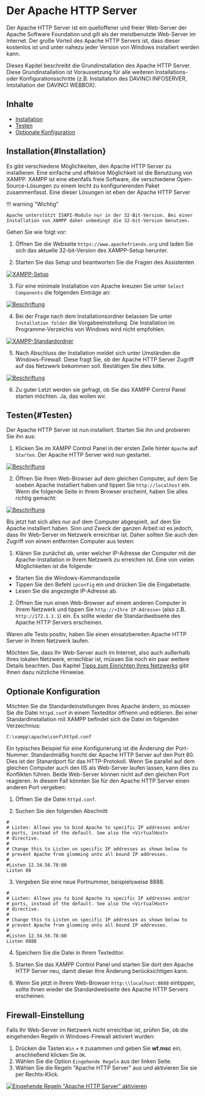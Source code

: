 # Der Apache HTTP Server

Der Apache HTTP Server ist ein quelloffener und freier Web-Server der Apache Software Foundation und gilt als der meistbenutzte Web-Server im Internet. Der große Vorteil des Apache HTTP Servers ist, dass dieser kostenlos ist und unter nahezu jeder Version von Windows installiert werden kann.

Dieses Kapitel beschreibt die Grundinstallation des Apache HTTP Server. Diese Grundinstallation ist Voraussetzung für alle weiteren Installations- oder Konfigurationsschritte (z.B. Installation des DAVINCI INFOSERVER, Intstallation der DAVINCI WEBBOX).

## Inhalte

* [Installation](#Installation)
* [Testen](#Testen)
* [Optionale Konfiguration](#Konfiguration)

## Installation{#Installation}

Es gibt verschiedene Möglichkeiten, den Apache HTTP Server zu installieren. Eine einfache und effektive Möglichkeit ist die Benutzung von XAMPP. XAMPP ist eine ebenfalls freie Software, die verschiedene Open-Source-Lösungen zu einem leicht zu konfigurierenden Paket zusammenfasst. Eine dieser Lösungen ist eben der Apache HTTP Server

!!! warning "Wichtig"

    Apache unterstützt ISAPI-Module nur in der 32-Bit-Version. Bei einer Installation von XAMPP daher unbedingt die 32-bit-Version benutzen.

Gehen Sie wie folgt vor:

1. Öffnen Sie die Webseite `https://www.apachefriends.org` und laden Sie sich das aktuelle 32-bit-Version des XAMPP-Setup herunter.

2. Starten Sie das Setup und beantworten Sie die Fragen des Assistenten 
  
[![XAMPP-Setup][1]][1] 

3. Für eine minimale Installation von Apache kreuzen Sie unter `Select Components` die folgenden Einträge an: 

[![Beschriftung][2]][2] 

4. Bei der Frage nach dem Installationsordner belassen Sie unter `Installation folder` die Vorgabeeinstellung. Die Installation im Programme-Verzeichis von Windows wird nicht empfohlen. 

[![XAMPP-Standardordner][3]][3] 

5. Nach Abschluss der Installation meldet sich unter Umständen die Windows-Firewall. Diese fragt Sie, ob der Apache HTTP Server Zugriff auf das Netzwerk bekommen soll. Bestätigen Sie dies bitte. 

[![Beschriftung][4]][4] 

6. Zu guter Letzt werden sie gefragt, ob Sie das XAMPP Control Panel starten möchten. Ja, das wollen wir. 

## Testen{#Testen}

Der Apache HTTP Server ist nun installiert. Starten Sie ihn und probieren Sie ihn aus:

1. Klicken Sie im XAMPP Control Panel in der ersten Zeile hinter `Apache` auf `Starten`. Der Apache HTTP Server wird nun gestartet.  

[![Beschriftung][5]][5] 

2. Öffnen Sie Ihren Web-Browser auf dem gleichen Computer, auf dem Sie soeben Apache installiert haben und tippen Sie `http://localhost` ein. Wenn die folgende Seite in Ihrem Browser erscheint, haben Sie alles richtig gemacht:  

[![Beschriftung][6]][6] 

Bis jetzt hat sich alles nur auf dem Computer abgespielt, auf dem Sie Apache installiert haben. Sinn und Zweck der ganzen Arbeit ist es jedoch, dass Ihr Web-Server im Netzwerk erreichbar ist. Daher sollten Sie auch den Zugriff von einem entfernten Computer aus testen:

1. Klären Sie zunächst ab, unter welcher IP-Adresse der Computer mit der Apache-Installation in Ihrem  Netzwerk zu erreichen ist. Eine von vielen Möglichkeiten ist die folgende:
 
  * Starten Sie die Windows-Kommandozeile
  * Tippen Sie den Befehl `ipconfig` ein und drücken Sie die Eingabetaste.
  * Lesen Sie die angezeigte IP-Adresse ab. 

2. Öffnen Sie nun einen Web-Browser auf einem anderen Computer in Ihrem Netzwerk und tippen Sie `http://<Ihre IP-Adresse>` (also z.B. `http://172.1.1.1`) ein. Es sollte wieder die Standardwebseite des Apache HTTP Servers erscheinen.

Waren alle Tests positiv, haben Sie einen einsatzbereiten Apache HTTP Server in Ihrem Netzwerk laufen. 

Möchten Sie, dass Ihr Web-Server auch im Internet, also auch außerhalb Ihres lokalen Netzwerk, erreichbar ist, müssen Sie noch ein paar weitere Details beachten. Das Kapitel [Tipps zum Einrichten Ihres Netzwerks] gibt Ihnen dazu nützliche Hinweise.

## Optionale Konfiguration

Möchten Sie die Standardeinstellungen Ihres Apache ändern, so müssen Sie die Datei `httpd.conf` in einem Texteditor öffnenn und editieren. Bei einer Standardinstallation mit XAMPP befindet sich die Datei im folgenden Verzeichnius:

```
C:\xampp\apache\conf\httpd.conf 
```

Ein typisches Beispiel für eine Konfigurierung ist die Änderung der Port-Nummer. Standardmäßig horcht der Apache HTTP Server auf den Port 80. Dies ist der Stanardport für das HTTP-Protokoll. Wenn Sie parallel auf dem gleichen Computer auch den IIS als Web-Server laufen lassen, kann dies zu Konflikten führen. Beide Web-Server können nicht auf den gleichen Port reagieren. In diesem Fall könnten Sie für den Apache HTTP Server einen anderen Port vergeben:

1. Öffnen Sie die Datei `httpd.conf`. 

2. Suchen Sie den folgenden Abschnitt
```
#
# Listen: Allows you to bind Apache to specific IP addresses and/or
# ports, instead of the default. See also the <VirtualHost>
# directive.
#
# Change this to Listen on specific IP addresses as shown below to 
# prevent Apache from glomming onto all bound IP addresses.
#
#Listen 12.34.56.78:80
Listen 80
```

3. Vergeben Sie eine neue Portnummer, beispielsweise 8888.
```
#
# Listen: Allows you to bind Apache to specific IP addresses and/or
# ports, instead of the default. See also the <VirtualHost>
# directive.
#
# Change this to Listen on specific IP addresses as shown below to 
# prevent Apache from glomming onto all bound IP addresses.
#
#Listen 12.34.56.78:80
Listen 8888
```

4. Speichern Sie die Datei in Ihrem Texteditor.

5. Starten Sie das XAMPP Control Panel und starten Sie dort den Apache HTTP Server neu, damit dieser Ihre Änderung berücksichtigen kann.

6. Wenn Sie jetzt in Ihrem Web-Browser `http:\\localhost:8888` eintippen, sollte Ihnen wieder die Standardwebseite des Apache HTTP Servers erscheinen.

## Firewall-Einstellung

Falls Ihr Web-Server im Netzwerk nicht erreichbar ist, prüfen Sie, ob die eingehenden Regeln in Windows-Firewall aktiviert wurden:
1. Drücken die Tasten `Win` + `R` zusammen und geben Sie **wf.msc** ein, anschließend klicken Sie `OK`.
2. Wählen Sie die Option `Eingehende Regeln` aus der linken Seite.
3. Wählen Sie die Regeln "Apache HTTP Server" aus und aktivieren Sie sie per Rechts-Klick.

[![Eingehende Regeln  "Apache HTTP Server" aktivieren][7]][7] 

[Tipps zum Einrichten Ihres Netzwerks]: ../network-configuration.md

[1]:/assets/images/is/xampp-installer.png
[2]:/assets/images/is/xampp-installer-minimal.png
[3]:/assets/images/is/xampp-installer-folder.png
[4]:/assets/images/is/xampp-installer-firewall.png
[5]:/assets/images/is/xampp-control-panel.png
[6]:/assets/images/is/apache-test.png
[7]:/assets/images/is/Eingehende-Regeln-Apache.png
